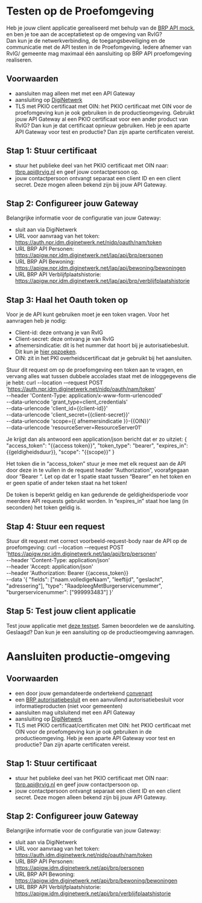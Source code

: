 # Testen op de Proefomgeving

Heb je jouw client applicatie gerealiseerd met behulp van de [BRP API mock](./how-tos/lokaal-testen), en ben je toe aan de acceptatietest op de omgeving van RvIG?  
Dan kun je de netwerkverbinding, de toegangsbeveiliging en de communicatie met de API testen in de Proefomgeving. Iedere afnemer van RvIG/ gemeente mag maximaal één aansluiting op BRP API proefomgeving realiseren.

## Voorwaarden
- aansluiten mag alleen met met een API Gateway
- aansluiting op [DigiNetwerk](https://www.logius.nl/domeinen/infrastructuur/diginetwerk/aansluiten)
- TLS met PKIO certificaat met OIN: het PKIO certificaat met OIN voor de proefomgeving kun je ook gebruiken in de productieomgeving. Gebruikt jouw API Gateway al een PKIO certificaat voor een ander product van RvIG? Dan kun je dat certificaat opnieuw gebruiken. Heb je een aparte API Gateway voor test en productie? Dan zijn aparte certificaten vereist.
  
## Stap 1: Stuur certificaat
- stuur het publieke deel van het PKIO certificaat met OIN naar: tbrp.api@rvig.nl en geef jouw contactpersoon op.
- jouw contactpersoon ontvangt separaat een client ID en een client secret. Deze mogen alleen bekend zijn bij jouw API Gateway.

## Stap 2: Configureer jouw Gateway
Belangrijke informatie voor de configuratie van jouw Gateway:
- sluit aan via DigiNetwerk 
- URL voor aanvraag van het token: https://auth.npr.idm.diginetwerk.net/nidp/oauth/nam/token
- URL BRP API Personen: https://apigw.npr.idm.diginetwerk.net/lap/api/brp/personen
- URL BRP API Bewoning: https://apigw.npr.idm.diginetwerk.net/lap/api/bewoning/bewoningen
- URL BRP API Verblijfplaatshistorie: https://apigw.npr.idm.diginetwerk.net/lap/api/brp/verblijfplaatshistorie

## Stap 3: Haal het Oauth token op  
Voor je de API kunt gebruiken moet je een token vragen. Voor het aanvragen heb je nodig:
-	Client-id: deze ontvang je van RvIG
-	Client-secret: deze ontvang je van RvIG
-	afnemersindicatie: dit is het nummer dat hoort bij je autorisatiebesluit. Dit kun je [hier opzoeken](https://publicaties.rvig.nl/Landelijke_tabellen/Zoekpagina_tabel_35_autorisatietabel).
-	OIN: zit in het PKI overheidscertificaat dat je gebruikt bij het aansluiten.

Stuur dit request om op de proefomgeving een token aan te vragen, en vervang alles wat tussen dubbele accolades staat met de inloggegevens die je hebt:
curl --location -–request POST 'https://auth.npr.idm.diginetwerk.net/nidp/oauth/nam/token' \
--header 'Content-Type: application/x-www-form-urlencoded' \
--data-urlencode 'grant_type=client_credentials' \
--data-urlencode 'client_id={{client-id}}' \
--data-urlencode 'client_secret={{client-secret}}' \
--data-urlencode 'scope={{ afnemersindicatie }}-{{OIN}}' \
--data-urlencode 'resourceServer=ResourceServer01'
 
Je krijgt dan als antwoord een application/json bericht dat er zo uitziet:
{
  "access_token": "{{access token}}",
  "token_type": "bearer",
  "expires_in": {{geldigheidsduur}},
  "scope": "{{scope}}"
}
 
Het token die in “access_token” stuur je mee met elk request aan de API door deze in te vullen in de request header “Authorization”, voorafgegaan door “Bearer “. Let op dat er 1 spatie staat tussen “Bearer” en het token en er geen spatie of ander teken staat na het token!

De token is beperkt geldig en kan gedurende de geldigheidsperiode voor meerdere API requests gebruikt worden. In “expires_in” staat hoe lang (in seconden) het token geldig is.

## Stap 4: Stuur een request 
Stuur dit request met correct voorbeeld-request-body naar de API op de proefomgeving:
curl --location -–request POST 'https://apigw.npr.idm.diginetwerk.net/lap/api/brp/personen' \
--header 'Content-Type: application/json' \
--header 'Accept: application/json' \
--header 'Authorization: Bearer {{access_token}} \
--data '{
  "fields": ["naam.volledigeNaam", "leeftijd", "geslacht", "adressering"],
  "type": "RaadpleegMetBurgerservicenummer",
  "burgerservicenummer": ["999993483"]
}'
 
## Stap 5: Test jouw client applicatie
Test jouw applicatie met [deze testset](https://www.rvig.nl/testsetpersoonslijstenproefomgevingBRPV). Samen beoordelen we de aansluiting. Geslaagd? Dan kun je een aansluiting op de productieomgeving aanvragen.

# Aansluiten productie-omgeving

## Voorwaarden
- een door jouw gemandateerde ondertekend [convenant](xxxx)
- een [BRP autorisatiebesluit](https://publicaties.rvig.nl/Besluiten_en_modelautorisaties/Besluiten/BRP_besluiten) en een aanvullend autorisatiebesluit voor informatieproducten (niet voor gemeenten) 
- aansluiten mag uitsluitend met een API Gateway 
- aansluiting op [DigiNetwerk](https://www.logius.nl/domeinen/infrastructuur/diginetwerk/aansluiten)
- TLS met PKIO certificaat/certificaten met OIN: het PKIO certificaat met OIN voor de proefomgeving kun je ook gebruiken in de productieomgeving. Heb je een aparte API Gateway voor test en productie? Dan zijn aparte certificaten vereist.

## Stap 1: Stuur certificaat
- stuur het publieke deel van het PKIO certificaat met OIN naar: tbrp.api@rvig.nl en geef jouw contactpersoon op.
- jouw contactpersoon ontvangt separaat een client ID en een client secret. Deze mogen alleen bekend zijn bij jouw API Gateway.

## Stap 2: Configureer jouw Gateway
Belangrijke informatie voor de configuratie van jouw Gateway:
- sluit aan via DigiNetwerk 
- URL voor aanvraag van het token: https://auth.idm.diginetwerk.net/nidp/oauth/nam/token
- URL BRP API Personen: https://apigw.idm.diginetwerk.net/api/brp/personen
- URL BRP API Bewoning: https://apigw.idm.diginetwerk.net/api/brp/bewoning/bewoningen
- URL BRP API Verblijfplaatshistorie: https://apigw.idm.diginetwerk.net/api/brp/verblijfplaatshistorie
